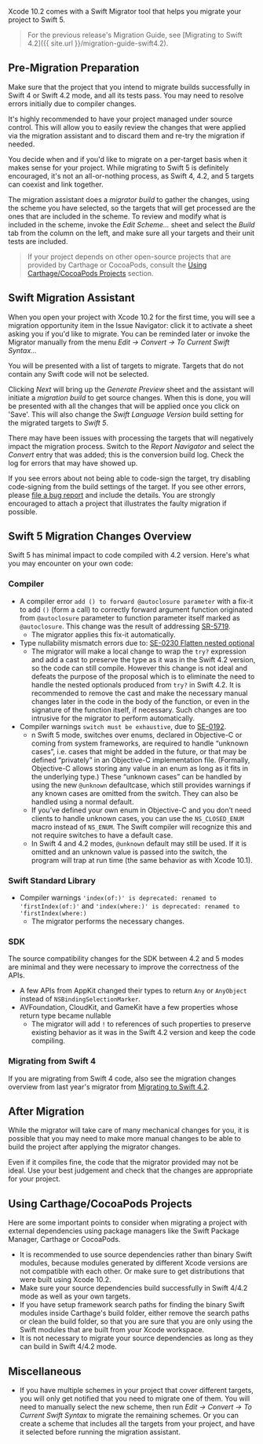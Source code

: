 Xcode 10.2 comes with a Swift Migrator tool that helps you migrate your project to Swift 5.

> For the previous release's Migration Guide, see [Migrating to Swift 4.2]({{ site.url }}/migration-guide-swift4.2).

## Pre-Migration Preparation

Make sure that the project that you intend to migrate builds successfully in Swift 4 or Swift 4.2 mode, and all its tests pass. You may need to resolve errors initially due to compiler changes.

It's highly recommended to have your project managed under source control. This will allow you to easily review the changes that were applied via the migration assistant and to discard them and re-try the migration if needed.

You decide when and if you'd like to migrate on a per-target basis when it makes sense for your project. While migrating to Swift 5 is definitely encouraged, it's not an all-or-nothing process, as Swift 4, 4.2, and 5 targets can coexist and link together.

The migration assistant does a *migrator build* to gather the changes, using the scheme you have selected, so the targets that will get processed are the ones that are included in the scheme. To review and modify what is included in the scheme, invoke the *Edit Scheme...* sheet and select the *Build* tab from the column on the left, and make sure all your targets and their unit tests are included.

> If your project depends on other open-source projects that are provided by Carthage or CocoaPods, consult the [Using Carthage/CocoaPods Projects](#using-carthagecocoapods-projects) section.

## Swift Migration Assistant

When you open your project with Xcode 10.2 for the first time, you will see a migration opportunity item in the Issue Navigator: click it to activate a sheet asking you if you'd like to migrate. You can be reminded later or invoke the Migrator manually from the menu *Edit -> Convert -> To Current Swift Syntax...*

You will be presented with a list of targets to migrate. Targets that do not contain any Swift code will not be selected.

Clicking *Next* will bring up the *Generate Preview* sheet and the assistant will initiate a *migration build* to get source changes. When this is done, you will be presented with all the changes that will be applied once you click on 'Save'. This will also change the *Swift Language Version* build setting for the migrated targets to *Swift 5*.

There may have been issues with processing the targets that will negatively impact the migration process. Switch to the *Report Navigator* and select the *Convert* entry that was added; this is the conversion build log. Check the log for errors that may have showed up.

If you see errors about not being able to code-sign the target, try disabling code-signing from the build settings of the target. If you see other errors, please [file a bug report](https://bugreport.apple.com) and include the details. You are strongly encouraged to attach a project that illustrates the faulty migration if possible.

## Swift 5 Migration Changes Overview

Swift 5 has minimal impact to code compiled with 4.2 version. Here's what you may encounter on your own code:

### Compiler

* A compiler error `add () to forward @autoclosure parameter` with a fix-it to add `()` (form a call) to correctly forward argument function originated from `@autoclosure` parameter to function parameter itself marked as `@autoclosure`. This change was the result of addressing [SR-5719](https://bugs.swift.org/browse/SR-5719).
	* The migrator applies this fix-it automatically.
* Type nullability mismatch errors due to: [SE-0230 Flatten nested optional](https://github.com/apple/swift-evolution/blob/main/proposals/0230-flatten-optional-try.md)
	* The migrator will make a local change to wrap the `try?` expression and add a cast to preserve the type as it was in the Swift 4.2 version, so the code can still compile. However this change is not ideal and defeats the purpose of the proposal which is to eliminate the need to handle the nested optionals produced from `try?` in Swift 4.2. It is recommended to remove the cast and make the necessary manual changes later in the code in the body of the function, or even in the signature of the function itself, if necessary. Such changes are too intrusive for the migrator to perform automatically.
* Compiler warnings `switch must be exhaustive`, due to [SE-0192](https://github.com/apple/swift-evolution/blob/main/proposals/0192-non-exhaustive-enums.md).
	* n Swift 5 mode, switches over enums, declared in Objective-C or coming from system frameworks, are required to handle “unknown cases”, i.e. cases that might be added in the future, or that may be defined “privately” in an Objective-C implementation file. (Formally, Objective-C allows storing any value in an enum as long as it fits in the underlying type.) These “unknown cases” can be handled by using the new `@unknown` defaultcase, which still provides warnings if any known cases are omitted from the switch. They can also be handled using a normal default.
	* If you’ve defined your own enum in Objective-C and you don’t need clients to handle unknown cases, you can use the `NS_CLOSED_ENUM` macro instead of `NS_ENUM`. The Swift compiler will recognize this and not require switches to have a default case.
	* In Swift 4 and 4.2 modes, `@unknown` default may still be used. If it is omitted and an unknown value is passed into the switch, the program will trap at run time (the same behavior as with Xcode 10.1).

### Swift Standard Library

* Compiler warnings `'index(of:)' is deprecated: renamed to 'firstIndex(of:)'` and `'index(where:)' is deprecated: renamed to 'firstIndex(where:)`
	* The migrator performs the necessary changes.

### SDK

The source compatibility changes for the SDK between 4.2 and 5 modes are minimal and they were necessary to improve the correctness of the APIs.

* A few APIs from AppKit changed their types to return `Any` or `AnyObject` instead of `NSBindingSelectionMarker`.
* AVFoundation, CloudKit, and GameKit have a few properties whose return type became nullable
	* The migrator will add `!` to references of such properties to preserve existing behavior as it was in the Swift 4.2 version and keep the code compiling.

### Migrating from Swift 4

If you are migrating from Swift 4 code, also see the migration changes overview from last year's migrator from [Migrating to Swift 4.2](/migration-guide-swift4.2/#swift-42-migration-changes-overview).

## After Migration

While the migrator will take care of many mechanical changes for you, it is possible that you may need to make more manual changes to be able to build the project after applying the migrator changes.

Even if it compiles fine, the code that the migrator provided may not be ideal. Use your best judgement and check that the changes are appropriate for your project.

## Using Carthage/CocoaPods Projects

Here are some important points to consider when migrating a project with external dependencies using package managers like the Swift Package Manager, Carthage or CocoaPods.

* It is recommended to use source dependencies rather than binary Swift modules, because modules generated by different Xcode versions are not compatible with each other. Or make sure to get distributions that were built using Xcode 10.2.
* Make sure your source dependencies build successfully in Swift 4/4.2 mode as well as your own targets.
* If you have setup framework search paths for finding the binary Swift modules inside Carthage's build folder, either remove the search paths or clean the build folder, so that you are sure that you are only using the Swift modules that are built from your Xcode workspace.
* It is not necessary to migrate your source dependencies as long as they can build in Swift 4/4.2 mode.

## Miscellaneous

* If you have multiple schemes in your project that cover different targets, you will only get notified that you need to migrate one of them.  You will need to manually select the new scheme, then run *Edit -> Convert -> To Current Swift Syntax* to migrate the remaining schemes. Or you can create a scheme that includes all the targets from your project, and have it selected before running the migration assistant.
